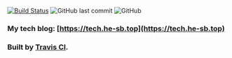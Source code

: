[![Build Status](https://travis-ci.org/he-sb/tech.svg?branch=master)](https://travis-ci.org/he-sb/tech)
![GitHub last commit](https://img.shields.io/github/last-commit/he-sb/tech)
![GitHub](https://img.shields.io/github/license/he-sb/tech)

### My tech blog: [https://tech.he-sb.top](https://tech.he-sb.top)

### Built by [Travis CI](https://travis-ci.org).